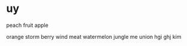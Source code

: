 # uy







peach
fruit
apple 

orange
storm
berry
wind
meat
watermelon
jungle
me
union
hgi
ghj
kim
